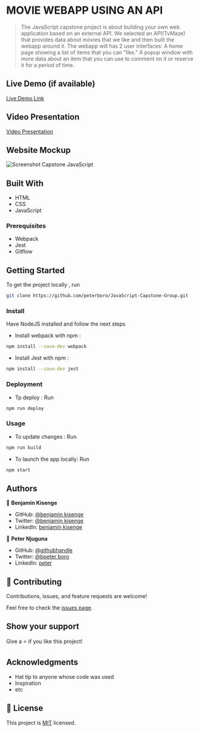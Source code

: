 
# MOVIE WEBAPP USING AN API

> The JavaScript capstone project is about building your own web application based on an external API. We selected an API(TvMaze) that provides data about movies that we like and then built the webapp around it. The webapp will has 2 user interfaces: A home page showing a list of items that you can "like."
A popup window with more data about an item that you can use to comment on it or reserve it for a period of time.


## Live Demo (if available)

[Live Demo Link](https://livedemo.com)

## Video Presentation
[Video Presentation](https://drive.google.com/file/d/1yn0rZc0MxNsY-SoR4WWvCRbwZ2jj5DmE/view?usp=sharing)

## Website Mockup

![Screenshot Capstone  JavaScript](https://user-images.githubusercontent.com/27219880/188197098-7565e58c-c8ba-4360-b73f-33c0c732e681.png)

## Built With

- HTML
- CSS
- JavaScript

### Prerequisites

- Webpack 
- Jest
- Gitflow

## Getting Started


To get the project locally , run 
```bash 
git clone https://github.com/peterboro/JavaScript-Capstone-Group.git
```

### Install

Have NodeJS installed and follow the next steps

- Install webpack with npm :

```bash
npm install --save-dev webpack
```

- Install Jest with npm :

```bash
npm install --save-dev jest
```

### Deployment
- Tp deploy : Run
```bash
npm run deploy
```

### Usage

- To update changes : Run 
```bash 
npm run build
```
- To launch the app locally: Run 
```bash 
npm start
```
## Authors

👤 **Benjamin Kisenge**
 
* GitHub: [@benjamin kisenge](https://github.com/iambenkis)
* Twitter: [@benjamin kisenge](https://twitter.com/iambenkis)
* LinkedIn: [benjamin kisenge](https://www.linkedin.com/in/ben-kisenge/)

👤 **Peter Njuguna**

* GitHub: [@githubhandle](https://github.com/peterboro) 
* Twitter: [@bpeter boro](https://twitter.com/Ptahbn)
* LinkedIn: [peter](https://www.linkedin.com/in/)

## 🤝 Contributing

Contributions, issues, and feature requests are welcome!

Feel free to check the [issues page](../../issues/).

## Show your support

Give a ⭐️ if you like this project!

## Acknowledgments

- Hat tip to anyone whose code was used
- Inspiration
- etc

## 📝 License

This project is [MIT](./MIT.md) licensed.
